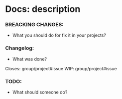 # Docs: description

### BREACKING CHANGES:
*  What you should do for fix it in your projects?

### Changelog:
*  What was done?

Closes: group/project#issue
WIP: group/project#issue

### TODO:
* What should someone do?